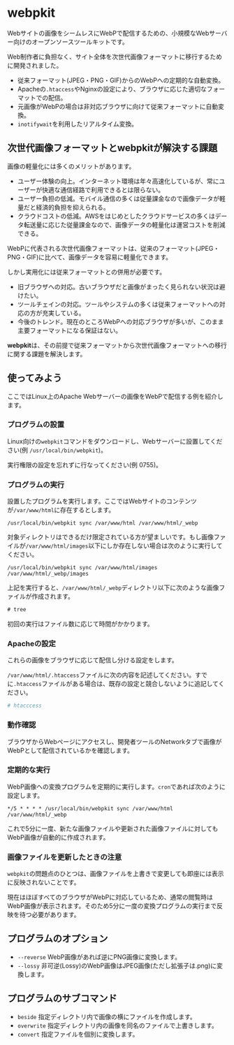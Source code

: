 # webpkit

Webサイトの画像をシームレスにWebPで配信するための、小規模なWebサーバー向けのオープンソースツールキットです。

Web制作者に負担なく、サイト全体を次世代画像フォーマットに移行するために開発されました。

- 従来フォーマット(JPEG・PNG・GIF)からのWebPへの定期的な自動変換。
- Apacheの`.htaccess`やNginxの設定により、ブラウザに応じた適切なフォーマットでの配信。
- 元画像がWebPの場合は非対応ブラウザに向けて従来フォーマットに自動変換。
- `inotifywait`を利用したリアルタイム変換。

## 次世代画像フォーマットと**webpkit**が解決する課題

画像の軽量化には多くのメリットがあります。

- ユーザー体験の向上。インターネット環境は年々高速化しているが、常にユーザーが快適な通信経路で利用できるとは限らない。
- ユーザー負担の低減。モバイル通信の多くは従量課金なので画像データが軽量だと経済的負担を抑えられる。
- クラウドコストの低減。AWSをはじめとしたクラウドサービスの多くはデータ転送量に応じた従量課金なので、画像データの軽量化は運営コストを削減できる。

WebPに代表される次世代画像フォーマットは、従来のフォーマット(JPEG・PNG・GIF)に比べて、画像データを容易に軽量化できます。

しかし実用化には従来フォーマットとの併用が必要です。

- 旧ブラウザへの対応。古いブラウザだと画像がまったく見られない状況は避けたい。
- ツールチェインの対応。ツールやシステムの多くは従来フォーマットへの対応の方が充実している。
- 今後のトレンド。現在のところWebPへの対応ブラウザが多いが、このまま主要フォーマットになる保証はない。

**webpkit**は、その前提で従来フォーマットから次世代画像フォーマットへの移行に関する課題を解決します。

## 使ってみよう

ここではLinux上のApache Webサーバーの画像をWebPで配信する例を紹介します。

### プログラムの設置

Linux向けの`webpkit`コマンドをダウンロードし、Webサーバーに設置してください(例 `/usr/local/bin/webpkit`)。

実行権限の設定を忘れずに行なってください(例 0755)。

### プログラムの実行

設置したプログラムを実行します。ここではWebサイトのコンテンツが`/var/www/html`に存在するとします。

`/usr/local/bin/webpkit sync /var/www/html /var/www/html/_webp`

対象ディレクトリはできるだけ限定されている方が望ましいです。もし画像ファイルが`/var/www/html/images`以下にしか存在しない場合は次のように実行してください。

`/usr/local/bin/webpkit sync /var/www/html/images /var/www/html/_webp/images`

上記を実行すると、`/var/www/html/_webp`ディレクトリ以下に次のような画像ファイルが作成されます。

```txt
# tree
```

初回の実行はファイル数に応じて時間がかかります。

### Apacheの設定

これらの画像をブラウザに応じて配信し分ける設定をします。

`/var/www/html/.htaccess`ファイルに次の内容を記述してください。すでに`.htaccess`ファイルがある場合は、既存の設定と競合しないように追記してください。

```apache
# htacccess
```

### 動作確認

ブラウザからWebページにアクセスし、開発者ツールのNetworkタブで画像がWebPとして配信されているかを確認します。

### 定期的な実行

WebP画像への変換プログラムを定期的に実行します。`cron`であれば次のように設定します。

```cron
*/5 * * * * /usr/local/bin/webpkit sync /var/www/html /var/www/html/_webp
```

これで5分に一度、新たな画像ファイルや更新された画像ファイルに対してもWebP画像が自動的に作成されます。

### 画像ファイルを更新したときの注意

`webpkit`の問題点のひとつは、画像ファイルを上書きで変更しても即座には表示に反映されないことです。

現在はほぼすべてのブラウザがWebPに対応しているため、通常の閲覧時はWebP画像が表示されます。そのため5分に一度の変換プログラムの実行まで反映を待つ必要があります。

## プログラムのオプション

- `--reverse` WebP画像があれば逆にPNG画像に変換します。
- `--lossy` 非可逆(Lossy)のWebP画像はJPEG画像(ただし拡張子は.png)に変換します。

## プログラムのサブコマンド

- `beside` 指定ディレクトリ内で画像の横にファイルを作成します。
- `overwrite` 指定ディレクトリ内の画像を同名のファイルで上書きします。
- `convert` 指定ファイルを個別に変換します。
